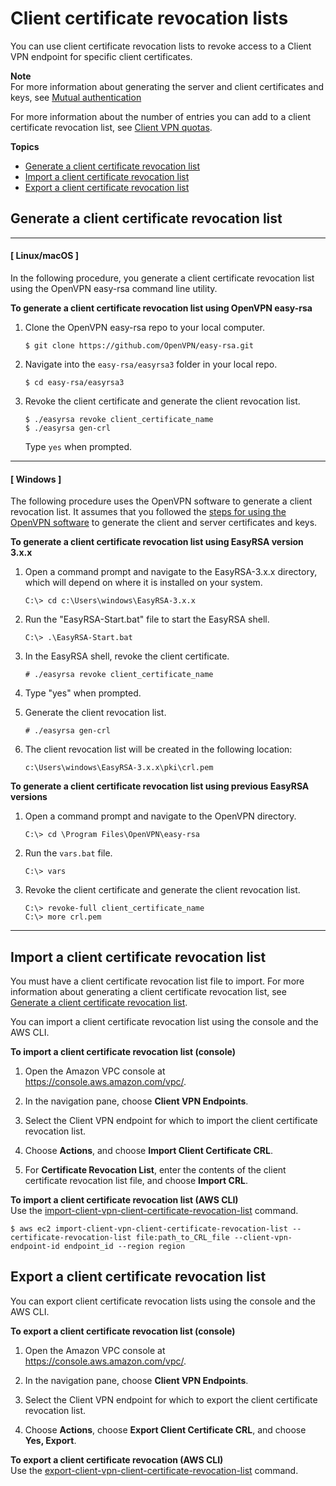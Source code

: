 # Client certificate revocation lists<a name="cvpn-working-certificates"></a>

You can use client certificate revocation lists to revoke access to a Client VPN endpoint for specific client certificates\.

**Note**  
For more information about generating the server and client certificates and keys, see [Mutual authentication](client-authentication.md#mutual)

For more information about the number of entries you can add to a client certificate revocation list, see [Client VPN quotas](limits.md#quotas-endpoints)\.

**Topics**
+ [Generate a client certificate revocation list](#cvpn-working-certificates-generate)
+ [Import a client certificate revocation list](#cvpn-working-certificates-import)
+ [Export a client certificate revocation list](#cvpn-working-certificates-export)

## Generate a client certificate revocation list<a name="cvpn-working-certificates-generate"></a>

------
#### [ Linux/macOS ]

In the following procedure, you generate a client certificate revocation list using the OpenVPN easy\-rsa command line utility\.

**To generate a client certificate revocation list using OpenVPN easy\-rsa**

1. Clone the OpenVPN easy\-rsa repo to your local computer\.

   ```
   $ git clone https://github.com/OpenVPN/easy-rsa.git
   ```

1. Navigate into the `easy-rsa/easyrsa3` folder in your local repo\.

   ```
   $ cd easy-rsa/easyrsa3
   ```

1. Revoke the client certificate and generate the client revocation list\.

   ```
   $ ./easyrsa revoke client_certificate_name
   $ ./easyrsa gen-crl
   ```

   Type `yes` when prompted\.

------
#### [ Windows ]

The following procedure uses the OpenVPN software to generate a client revocation list\. It assumes that you followed the [steps for using the OpenVPN software](client-authentication.md#mutual) to generate the client and server certificates and keys\.

**To generate a client certificate revocation list using EasyRSA version 3\.x\.x**

1. Open a command prompt and navigate to the EasyRSA\-3\.x\.x directory, which will depend on where it is installed on your system\.

   ```
   C:\> cd c:\Users\windows\EasyRSA-3.x.x
   ```

1. Run the "EasyRSA\-Start\.bat" file to start the EasyRSA shell\.

   ```
   C:\> .\EasyRSA-Start.bat
   ```

1. In the EasyRSA shell, revoke the client certificate\.

   ```
   # ./easyrsa revoke client_certificate_name
   ```

1. Type "yes" when prompted\.

1. Generate the client revocation list\.

   ```
   # ./easyrsa gen-crl
   ```

1. The client revocation list will be created in the following location:

   ```
   c:\Users\windows\EasyRSA-3.x.x\pki\crl.pem
   ```

**To generate a client certificate revocation list using previous EasyRSA versions**

1. Open a command prompt and navigate to the OpenVPN directory\.

   ```
   C:\> cd \Program Files\OpenVPN\easy-rsa
   ```

1. Run the `vars.bat` file\.

   ```
   C:\> vars
   ```

1. Revoke the client certificate and generate the client revocation list\.

   ```
   C:\> revoke-full client_certificate_name
   C:\> more crl.pem
   ```

------

## Import a client certificate revocation list<a name="cvpn-working-certificates-import"></a>

You must have a client certificate revocation list file to import\. For more information about generating a client certificate revocation list, see [Generate a client certificate revocation list](#cvpn-working-certificates-generate)\.

You can import a client certificate revocation list using the console and the AWS CLI\.

**To import a client certificate revocation list \(console\)**

1. Open the Amazon VPC console at [https://console\.aws\.amazon\.com/vpc/](https://console.aws.amazon.com/vpc/)\.

1. In the navigation pane, choose **Client VPN Endpoints**\.

1. Select the Client VPN endpoint for which to import the client certificate revocation list\.

1. Choose **Actions**, and choose **Import Client Certificate CRL**\.

1. For **Certificate Revocation List**, enter the contents of the client certificate revocation list file, and choose **Import CRL**\.

**To import a client certificate revocation list \(AWS CLI\)**  
Use the [import\-client\-vpn\-client\-certificate\-revocation\-list](https://docs.aws.amazon.com/cli/latest/reference/ec2/import-client-vpn-client-certificate-revocation-list.html) command\.

```
$ aws ec2 import-client-vpn-client-certificate-revocation-list --certificate-revocation-list file:path_to_CRL_file --client-vpn-endpoint-id endpoint_id --region region
```

## Export a client certificate revocation list<a name="cvpn-working-certificates-export"></a>

You can export client certificate revocation lists using the console and the AWS CLI\.

**To export a client certificate revocation list \(console\)**

1. Open the Amazon VPC console at [https://console\.aws\.amazon\.com/vpc/](https://console.aws.amazon.com/vpc/)\.

1. In the navigation pane, choose **Client VPN Endpoints**\.

1. Select the Client VPN endpoint for which to export the client certificate revocation list\.

1. Choose **Actions**, choose **Export Client Certificate CRL**, and choose **Yes, Export**\.

**To export a client certificate revocation \(AWS CLI\)**  
Use the [export\-client\-vpn\-client\-certificate\-revocation\-list](https://docs.aws.amazon.com/cli/latest/reference/ec2/export-client-vpn-client-certificate-revocation-list.html) command\.